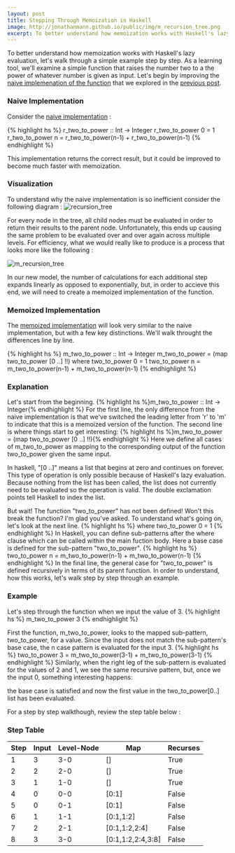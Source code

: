 ```yaml
---
layout: post
title: Stepping Through Memoization in Haskell
image: http://jonathanmann.github.io/public/img/m_recursion_tree.png
excerpt: To better understand how memoization works with Haskell's lazy evaluation, let's walk through a simple example step by step. As a learning tool, we'll examine a simple function that raises the number two to a the power of whatever number is given as input.
---
```


To better understand how memoization works with Haskell's lazy evaluation, let's walk through a simple example step by step. As a learning tool, we'll examine a simple function that raises the number two to a the power of whatever number is given as input. Let's begin by improving the [naive implemenation of the function](https://github.com/jonathanmann/blog_examples/blob/master/recursion_in_haskell/r_two_to_power.hs) that we explored in the [previous post](http://jonathanmann.github.io/2015/02/03/recursion-in-haskell/).

### Naive Implementation

Consider the [naive implementation](https://github.com/jonathanmann/blog_examples/blob/master/Haskell/recursion/r_two_to_power.hs) :

{% highlight hs %}
r_two_to_power :: Int -> Integer
r_two_to_power 0 = 1
r_two_to_power n = r_two_to_power(n-1) + r_two_to_power(n-1)
{% endhighlight %}

This implementation returns the correct result, but it could be improved to become much faster with memoization.

### Visualization
To understand why the naive implementation is so inefficient consider the following diagram :
![recursion_tree](http://jonathanmann.github.io/public/img/recursion_tree.png)

For every node in the tree, all child nodes must be evaluated in order to return their results to the parent node. Unfortunately, this ends up causing the same problem to be evaluated over and over again across multiple levels. For efficiency, what we would really like to produce is a process that looks more like the following :

![m_recursion_tree](http://jonathanmann.github.io/public/img/m_recursion_tree.png)

In our new model, the number of calculations for each additional step expands linearly as opposed to exponentially, but, in order to accieve this end, we will need to create a memoized implementation of the function.

### Memoized Implementation

The [memoized implementation](https://github.com/jonathanmann/blog_examples/blob/master/Haskell/memoization/m_two_to_power.hs) will look very similar to the naive implementation, but with a few key distinctions. We'll walk throught the differences line by line.

{% highlight hs %}
m_two_to_power :: Int -> Integer
m_two_to_power = (map two_to_power [0 ..] !!)
    where two_to_power 0 = 1
          two_to_power n = m_two_to_power(n-1) + m_two_to_power(n-1)
{% endhighlight %}


### Explanation

Let's start from the beginning.
{% highlight hs %}m_two_to_power :: Int -> Integer{% endhighlight %}
For the first line, the only difference from the naive implementation is that we've switched the leading letter from 'r' to 'm' to indicate that this is a memoized version of the function.
The second line is where things start to get interesting:
{% highlight hs %}m_two_to_power = (map two_to_power [0 ..] !!){% endhighlight %}
Here we define all cases of m_two_to_power as mapping to the corresponding output of the function two_to_power given the same input. 

In haskell, "[0 ..]" means a list that begins at zero and continues on forever. This type of operation is only possible because of Haskell's lazy evaluation. Because nothing from the list has been called, the list does not currently need to be evaluated so the operation is valid. The double exclamation points tell Haskell to index the list.

But wait! The function "two_to_power" has not been defined! Won't this break the function? I'm glad you've asked. To understand what's going on, let's look at the next line.
{% highlight hs %}
    where two_to_power 0 = 1
{% endhighlight %}
In Haskell, you can define sub-patterns after the where clause which can be called within the main fuction body. Here a base case is defined for the sub-pattern "two_to_power".
{% highlight hs %}
          two_to_power n = m_two_to_power(n-1) + m_two_to_power(n-1)
{% endhighlight %}
In the final line, the general case for "two_to_power" is defined recursively in terms of its parent function. In order to understand, how this works, let's walk step by step through an example.

### Example

Let's step through the function when we input the value of 3. 
{% highlight hs %}
m_two_to_power 3
{% endhighlight %}

First the function, m_two_to_power, looks to the mapped sub-pattern, two_to_power, for a value.
Since the input does not match the sub-pattern's base case, the n case pattern is evaluated for the input 3.
{% highlight hs %}
two_to_power 3 = m_two_to_power(3-1) + m_two_to_power(3-1)
{% endhighlight %}
Similarly, when the right leg of the sub-pattern is evaluated for the values of 2 and 1, we see the same recursive pattern, but, once we the input 0, something interesting happens: 

the base case is satisfied and now the first value in the two_to_power[0..] list has been evaluated.

For a step by step walkthough, review the step table below :

### Step Table

<table>
  <thead>
    <tr>
      <th>Step</th>
	  <th>Input</th>
	  <th>Level-Node</th>
	  <th>Map</th>
      <th>Recurses</th>
    </tr>
  </thead>
  <tbody>
    <tr>
      <td>1</td>
	  <td>3</td>
      <td>3-0</td>
	  <td>[]</td>
	  <td>True</td>
    </tr>
    <tr>
      <td>2</td>
	  <td>2</td>
      <td>2-0</td>
	  <td>[]</td>
	  <td>True</td>
    </tr>
    <tr>
      <td>3</td>
	  <td>1</td>
      <td>1-0</td>
	  <td>[]</td>
	  <td>True</td>
    </tr>
    <tr>
      <td>4</td>
	  <td>0</td>
      <td>0-0</td>
	  <td>[0:1]</td>
	  <td>False</td>
    </tr>
	<tr>
      <td>5</td>
	  <td>0</td>
      <td>0-1</td>
	  <td>[0:1]</td>
	  <td>False</td>
    </tr>
	<tr>
      <td>6</td>
	  <td>1</td>
      <td>1-1</td>
	  <td>[0:1,1:2]</td>
	  <td>False</td>
    </tr>
	<tr>
      <td>7</td>
	  <td>2</td>
      <td>2-1</td>
	  <td>[0:1,1:2,2:4]</td>
	  <td>False</td>
    </tr>
	<tr>
      <td>8</td>
	  <td>3</td>
      <td>3-0</td>
	  <td>[0:1,1:2,2:4,3:8]</td>
	  <td>False</td>
    </tr>
  </tbody>
</table>
